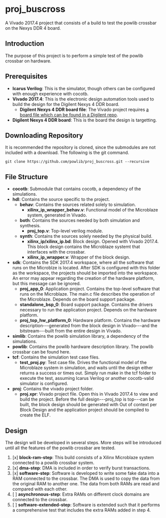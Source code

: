 # proj_buscross

A Vivado 2017.4 project that consists of a build to test the powlib crossbar on the Nexys DDR 4 board.

## Introduction

The purpose of this project is to perform a simple test of the powlib crossbar on hardware. 

## Prerequisites

+ **Icarus Verilog**: This is the simulator, though others can be configured with enough experience with cocotb.
+ **Vivado 2017.4**: This is the electronic design automation tools used to build the design for the Digilent Nexys 4 DDR board.
    + **Digilent Nexys 4 DDR board file**: The Vivado project requires [a board file which can be found in a Digilent repo](https://github.com/Digilent/vivado-boards).
+ **Digilent Nexys 4 DDR board**: This is the board the design is targetting.

## Downloading Repository

It is recommended the repository is cloned, since the submodules are not included with a download. The following is the git command.

```
git clone https://github.com/powlib/proj_buscross.git --recursive
```

## File Structure

+ **cocotb**: Submodule that contains cocotb, a dependency of the simulations.
+ **hdl**: Contains the source specific to the project.
    + **behav**: Contains the sources related solely to simulation.
        + **xilinx_ip_wrapper_behav.v**: Functional model of the Microblaze system, generated in Vivado. 
    + **both**: Contains the sources needed by both simulation and synthesis.
        + **proj_top.v**: Top-level verilog module.
    + **synth**: Contains the sources solely needed by the physical build.
        + **xilinx_ip/xilinx_ip.bd**: Block design. Opened with Vivado 2017.4. This block design contains the Microblaze systemt that interfaces with the crossbar.
        + **xilinx_ip_wrapper.v**: Wrapper of the block design.
+ **sdk**: Contains the SDK 2017.4 workspace, where all the software that runs on the Microblze is located. After SDK is configured with this folder as the workspace, the projects should be imported into the workspace. An error may appear regarding the creation of the hardware platform, but this message can be ignored.
    + **proj_app_0**: Application project. Contains the top-level software that runs on the Microblaze. The main.c file describes the operation of the Microblaze. Depends on the board support package.
    + **standalone_bsp_0**: Board support package. Contains the drivers necessary to run the application project. Depends on the hardware platform.
    + **proj_top_hw_platform_0**: Hardware platform. Contains the hardware description---generated from the block design in Vivado---and the bitstream---built from the entire design in Vivado.
+ **simlib**: Contains the powlib simulation library, a dependency of the simulations.
+ **powlib**: Contains the powlib hardware description library. The powlib crossbar can be found here.
+ **tcf**: Contains the simulation test case files.
    + **test_proj.py**: Test case file. Drives the functional model of the Microblaze system in simulation, and waits until the design either returns a success or times out. Simply run make in the tcf folder to execute the test, assuming Icarus Verilog or another cocotb-valid simulator is configured.
+ **proj**: Contains the vivado project folder.
    + **proj.xpr**: Vivado project file. Open this in Vivado 2017.4 to view and build the project. Before the full design---proj_top is top---can be built, the block design should be generated with Out of context per Block Design and the application project should be compiled to create the ELF.

## Design

The design will be developed in several steps. More steps will be introduced until all the features of the powlib crossbar are tested.

1. [x] **block-ram-step**: This build consists of a Xilinx Microblaze system connected to a powlib crossbar system.
2. [x] **dma-step**: DMA is included in order to verify burst transactions.
3. [x] **software-step**: Software is developed to write some fake data into a RAM connected to the crossbar. The DMA is used to copy the data from the original RAM to another one. The data from both RAMs are read and compared with each other.
4. [ ] **asynchronous-step**: Extra RAMs on different clock domains are connected to the crossbar.
5. [ ] **software-extended-step**: Software is extended such that it performs a comprehensive test that includes the extra RAMs added in step 4.
